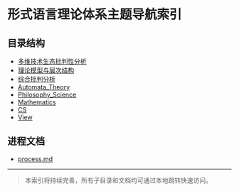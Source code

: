 ﻿# 形式语言理论体系主题导航索引

## 目录结构

- [多维技术生态批判性分析](FormalLanguage/形式语言的多维技术生态批判性分析.md)
- [理论模型与层次结构](FormalLanguage/形式语言的理论模型与层次结构.md)
- [综合批判分析](FormalLanguage/形式语言的综合批判分析.md)
- [Automata_Theory](FormalLanguage/Automata_Theory.md)
- [Philosophy_Science](FormalLanguage/Philosophy_Science/README.md)
- [Mathematics](FormalLanguage/Mathematics/README.md)
- [CS](FormalLanguage/CS/README.md)
- [View](FormalLanguage/View/README.md)

## 进程文档

- [process.md](process.md)

---

> 本索引将持续完善，所有子目录和文档均可通过本地跳转快速访问。
